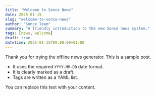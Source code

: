 ```yaml
---
title: "Welcome to Sonce News"
date: 2025-01-15
slug: "welcome-to-sonce-news"
author: "Sonce Team"
summary: "A friendly introduction to the new Sonce news system."
tags: [news, welcome]
draft: true
datetime: 2025-01-15T09:00:00+01:00
---
```


Thank you for trying the offline news generator. This is a sample post.

- It uses the required `YYYY-MM-DD` date format.
- It is clearly marked as a draft.
- Tags are written as a YAML list.

You can replace this text with your content.

